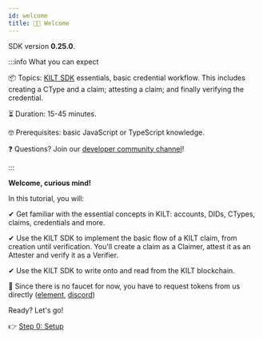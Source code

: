```yaml
---
id: welcome
title: 👋🏻 Welcome
---
```


<!-- When updating this version also update 01-setup.md! -->
SDK version **0.25.0**.

:::info What you can expect

📦 Topics: <a href="https://github.com/KILTprotocol/sdk-js">KILT SDK</a> essentials, basic credential workflow. This includes creating a CType and a claim; attesting a claim; and finally verifying the credential.

⏳ Duration: 15-45 minutes.

🤓 Prerequisites: basic JavaScript or TypeScript knowledge.

❓ Questions? Join our <a href="https://discord.gg/hX4pc8rdHS">developer community channel</a>!

:::

**Welcome, curious mind!**

In this tutorial, you will:

✔ Get familiar with the essential concepts in KILT: accounts, DIDs, CTypes, claims, credentials and more.

✔ Use the KILT SDK to implement the basic flow of a KILT claim, from creation until verification. You'll create a claim as a <span class="label-role claimer">Claimer</span>, attest it as an <span class="label-role attester">Attester</span> and verify it as a <span class="label-role verifier">Verifier</span>.

✔ Use the KILT SDK to write onto and read from the KILT blockchain.

🚧 Since there is no faucet for now, you have to request tokens from us directly ([element](https://matrix.to/#/%23kilt-general:matrix.org), [discord](https://discord.gg/hX4pc8rdHS))

Ready? Let's go!

👉 [Step 0: Setup](./01-setup.md)

